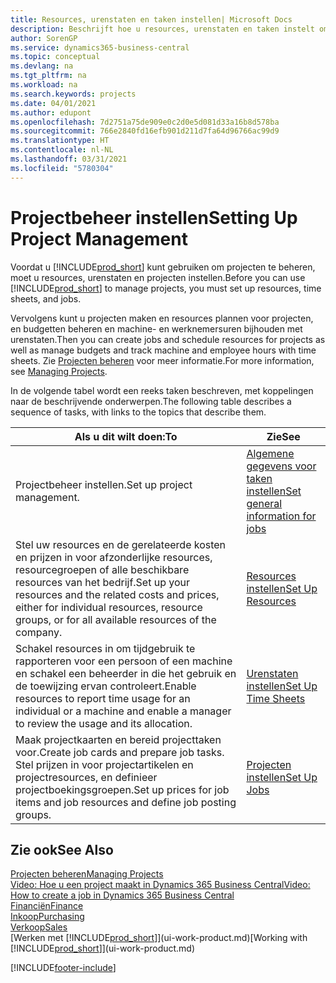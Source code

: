 ```yaml
---
title: Resources, urenstaten en taken instellen| Microsoft Docs
description: Beschrijft hoe u resources, urenstaten en taken instelt om projecten te beheren.
author: SorenGP
ms.service: dynamics365-business-central
ms.topic: conceptual
ms.devlang: na
ms.tgt_pltfrm: na
ms.workload: na
ms.search.keywords: projects
ms.date: 04/01/2021
ms.author: edupont
ms.openlocfilehash: 7d2751a75de909e0c2d0e5d081d33a16b8d578ba
ms.sourcegitcommit: 766e2840fd16efb901d211d7fa64d96766ac99d9
ms.translationtype: HT
ms.contentlocale: nl-NL
ms.lasthandoff: 03/31/2021
ms.locfileid: "5780304"
---
```

# <a name="setting-up-project-management"></a><span data-ttu-id="4f597-103">Projectbeheer instellen</span><span class="sxs-lookup"><span data-stu-id="4f597-103">Setting Up Project Management</span></span>
<span data-ttu-id="4f597-104">Voordat u [!INCLUDE[prod_short](includes/prod_short.md)] kunt gebruiken om projecten te beheren, moet u resources, urenstaten en projecten instellen.</span><span class="sxs-lookup"><span data-stu-id="4f597-104">Before you can use [!INCLUDE[prod_short](includes/prod_short.md)] to manage projects, you must set up resources, time sheets, and jobs.</span></span>

<span data-ttu-id="4f597-105">Vervolgens kunt u projecten maken en resources plannen voor projecten, en budgetten beheren en machine- en werknemersuren bijhouden met urenstaten.</span><span class="sxs-lookup"><span data-stu-id="4f597-105">Then you can create jobs and schedule resources for projects as well as manage budgets and track machine and employee hours with time sheets.</span></span> <span data-ttu-id="4f597-106">Zie [Projecten beheren](projects-manage-projects.md) voor meer informatie.</span><span class="sxs-lookup"><span data-stu-id="4f597-106">For more information, see [Managing Projects](projects-manage-projects.md).</span></span>  

<span data-ttu-id="4f597-107">In de volgende tabel wordt een reeks taken beschreven, met koppelingen naar de beschrijvende onderwerpen.</span><span class="sxs-lookup"><span data-stu-id="4f597-107">The following table describes a sequence of tasks, with links to the topics that describe them.</span></span>

| <span data-ttu-id="4f597-108">Als u dit wilt doen:</span><span class="sxs-lookup"><span data-stu-id="4f597-108">To</span></span> | <span data-ttu-id="4f597-109">Zie</span><span class="sxs-lookup"><span data-stu-id="4f597-109">See</span></span> |
| --- | --- |
| <span data-ttu-id="4f597-110">Projectbeheer instellen.</span><span class="sxs-lookup"><span data-stu-id="4f597-110">Set up project management.</span></span>|[<span data-ttu-id="4f597-111">Algemene gegevens voor taken instellen</span><span class="sxs-lookup"><span data-stu-id="4f597-111">Set general information for jobs</span></span>](projects-how-setup-jobs.md#to-set-general-information-for-jobs)|
| <span data-ttu-id="4f597-112">Stel uw resources en de gerelateerde kosten en prijzen in voor afzonderlijke resources, resourcegroepen of alle beschikbare resources van het bedrijf.</span><span class="sxs-lookup"><span data-stu-id="4f597-112">Set up your resources and the related costs and prices, either for individual resources, resource groups, or for all available resources of the company.</span></span> |[<span data-ttu-id="4f597-113">Resources instellen</span><span class="sxs-lookup"><span data-stu-id="4f597-113">Set Up Resources</span></span>](projects-how-setup-resources.md) |
| <span data-ttu-id="4f597-114">Schakel resources in om tijdgebruik te rapporteren voor een persoon of een machine en schakel een beheerder in die het gebruik en de toewijzing ervan controleert.</span><span class="sxs-lookup"><span data-stu-id="4f597-114">Enable resources to report time usage for an individual or a machine and enable a manager to review the usage and its allocation.</span></span> |[<span data-ttu-id="4f597-115">Urenstaten instellen</span><span class="sxs-lookup"><span data-stu-id="4f597-115">Set Up Time Sheets</span></span>](projects-how-setup-time-sheets.md) |
| <span data-ttu-id="4f597-116">Maak projectkaarten en bereid projecttaken voor.</span><span class="sxs-lookup"><span data-stu-id="4f597-116">Create job cards and prepare job tasks.</span></span> <span data-ttu-id="4f597-117">Stel prijzen in voor projectartikelen en projectresources, en definieer projectboekingsgroepen.</span><span class="sxs-lookup"><span data-stu-id="4f597-117">Set up prices for job items and job resources and define job posting groups.</span></span> |[<span data-ttu-id="4f597-118">Projecten instellen</span><span class="sxs-lookup"><span data-stu-id="4f597-118">Set Up Jobs</span></span>](projects-how-setup-jobs.md) |

## <a name="see-also"></a><span data-ttu-id="4f597-119">Zie ook</span><span class="sxs-lookup"><span data-stu-id="4f597-119">See Also</span></span>

[<span data-ttu-id="4f597-120">Projecten beheren</span><span class="sxs-lookup"><span data-stu-id="4f597-120">Managing Projects</span></span>](projects-manage-projects.md)  
[<span data-ttu-id="4f597-121">Video: Hoe u een project maakt in Dynamics 365 Business Central</span><span class="sxs-lookup"><span data-stu-id="4f597-121">Video: How to create a job in Dynamics 365 Business Central</span></span>](https://www.youtube.com/watch?v=VqaPWr7BWmw)  
[<span data-ttu-id="4f597-122">Financiën</span><span class="sxs-lookup"><span data-stu-id="4f597-122">Finance</span></span>](finance.md)  
[<span data-ttu-id="4f597-123">Inkoop</span><span class="sxs-lookup"><span data-stu-id="4f597-123">Purchasing</span></span>](purchasing-manage-purchasing.md)  
[<span data-ttu-id="4f597-124">Verkoop</span><span class="sxs-lookup"><span data-stu-id="4f597-124">Sales</span></span>](sales-manage-sales.md)  
<span data-ttu-id="4f597-125">[Werken met [!INCLUDE[prod_short](includes/prod_short.md)]](ui-work-product.md)</span><span class="sxs-lookup"><span data-stu-id="4f597-125">[Working with [!INCLUDE[prod_short](includes/prod_short.md)]](ui-work-product.md)</span></span>  


[!INCLUDE[footer-include](includes/footer-banner.md)]